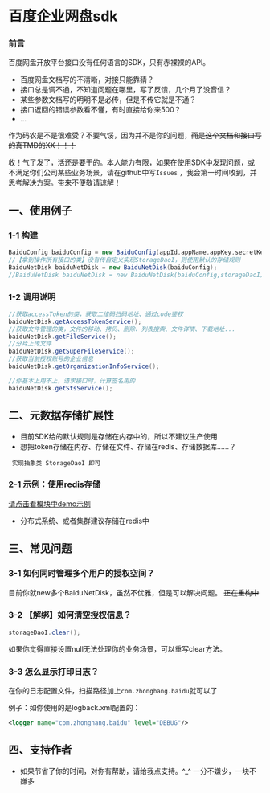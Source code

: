 # 百度企业网盘sdk

### 前言
百度网盘开放平台接口没有任何语言的SDK，只有赤裸裸的API。
- 百度网盘文档写的不清晰，对接只能靠猜？
- 接口总是调不通，不知道问题在哪里，写了反馈，几个月了没音信？
- 某些参数文档写的明明不是必传，但是不传它就是不通？
- 接口返回的错误参数看不懂，有时直接给你来500？
- ...

作为码农是不是很难受？不要气馁，因为并不是你的问题，~~而是这个文档和接口写的真TMD的XX！！！~~

收！气了发了，活还是要干的。本人能力有限，如果在使用SDK中发现问题，或不满足你们公司某些业务场景，请在github中写`Issues` ，我会第一时间收到，并思考解决方案。带来不便敬请谅解！

## 一、使用例子

### 1-1 构建

```java
BaiduConfig baiduConfig = new BaiduConfig(appId,appName,appKey,secretKey,singKey,redirectUri,filePrefix,unit);
//【拿到操作所有接口的类】没有传自定义实现StorageDaoI，则使用默认的存储规则
BaiduNetDisk baiduNetDisk = new BaiduNetDisk(baiduConfig);
//BaiduNetDisk baiduNetDisk = new BaiduNetDisk(baiduConfig,storageDaoI);
```

### 1-2 调用说明

```java
//获取accessToken的类，获取二维码扫码地址、通过code鉴权
baiduNetDisk.getAccessTokenService();
//获取文件管理的类，文件的移动、拷贝、删除、列表搜索、文件详情、下载地址...
baiduNetDisk.getFileService();
//分片上传文件
baiduNetDisk.getSuperFileService();
//获取当前授权账号的企业信息
baiduNetDisk.getOrganizationInfoService();

//你基本上用不上，请求接口时，计算签名用的
baiduNetDisk.getStsService();
```

## 二、元数据存储扩展性
- 目前SDK给的默认规则是存储在内存中的，所以不建议生产使用
- 想把token存储在内存、存储在文件、存储在redis、存储数据库......？

` 实现抽象类 StorageDaoI 即可`

### 2-1 示例：使用redis存储

[请点击看模块中demo示例](demo.md)

- 分布式系统、或者集群建议存储在redis中

## 三、常见问题

### 3-1 如何同时管理多个用户的授权空间？

目前你就new多个BaiduNetDisk，虽然不优雅，但是可以解决问题。 ~~正在重构中~~

### 3-2 【解绑】如何清空授权信息？

```java
storageDaoI.clear();
```
如果你觉得直接设置null无法处理你的业务场景，可以重写clear方法。

### 3-3 怎么显示打印日志？

在你的日志配置文件，扫描路径加上`com.zhonghang.baidu`就可以了

例子：如你使用的是logback.xml配置的：
```xml
<logger name="com.zhonghang.baidu" level="DEBUG"/>
```

## 四、支持作者
- 如果节省了你的时间，对你有帮助，请给我点支持。^_^ 一分不嫌少，一块不嫌多


